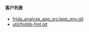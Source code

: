 #### 客户列表

- [frida_analyze_app_src/app_env.git](http://giteaz:3000/frida_analyze_app_src/app_env.git)
- [util/fmtlib-fmt.git](http://giteaz:3000/util/fmtlib-fmt.git)